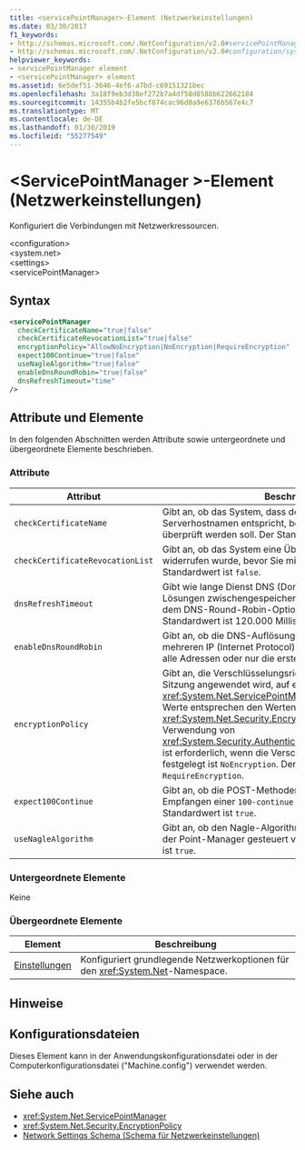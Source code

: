 ```yaml
---
title: <servicePointManager>-Element (Netzwerkeinstellungen)
ms.date: 03/30/2017
f1_keywords:
- http://schemas.microsoft.com/.NetConfiguration/v2.0#servicePointManager
- http://schemas.microsoft.com/.NetConfiguration/v2.0#configuration/system.net/settings/servicePointManager
helpviewer_keywords:
- servicePointManager element
- <servicePointManager> element
ms.assetid: 6e5def51-3646-4ef6-a7bd-c69151321bec
ms.openlocfilehash: 3a18f9eb3d38ef272b7a4df58d8588b622662184
ms.sourcegitcommit: 14355b4b2fe5bcf874cac96d0a9e6376b567e4c7
ms.translationtype: MT
ms.contentlocale: de-DE
ms.lasthandoff: 01/30/2019
ms.locfileid: "55277549"
---
```

# <a name="servicepointmanager-element-network-settings"></a>\<ServicePointManager >-Element (Netzwerkeinstellungen)
Konfiguriert die Verbindungen mit Netzwerkressourcen.  
  
 \<configuration>  
\<system.net>  
\<settings>  
\<servicePointManager>  
  
## <a name="syntax"></a>Syntax  
  
```xml  
<servicePointManager  
  checkCertificateName="true|false"  
  checkCertificateRevocationList="true|false"  
  encryptionPolicy="AllowNoEncryption|NoEncryption|RequireEncryption"  
  expect100Continue="true|false"  
  useNagleAlgorithm="true|false"  
  enableDnsRoundRobin="true|false"  
  dnsRefreshTimeout="time"  
/>  
```  
  
## <a name="attributes-and-elements"></a>Attribute und Elemente  
 In den folgenden Abschnitten werden Attribute sowie untergeordnete und übergeordnete Elemente beschrieben.  
  
### <a name="attributes"></a>Attribute  
  
|**Attribut**|**Beschreibung**|  
|-------------------|---------------------|  
|`checkCertificateName`|Gibt an, ob das System, dass der Name des Zertifikats den Serverhostnamen entspricht, bevor Sie mithilfe des Zertifikats überprüft werden soll. Der Standardwert ist `true`.|  
|`checkCertificateRevocationList`|Gibt an, ob das System eine Überprüfung, ob das Zertifikat widerrufen wurde, bevor Sie mit dem Zertifikat. Der Standardwert ist `false`.|  
|`dnsRefreshTimeout`|Gibt wie lange Dienst DNS (Domain Name), dass Sie Lösungen zwischengespeichert werden in Verbindung mit dem DNS-Round-Robin-Option in Millisekunden an. Der Standardwert ist 120.000 Millisekunden (zwei Minuten).|  
|`enableDnsRoundRobin`|Gibt an, ob die DNS-Auflösungen des Hosts Namen mit mehreren IP (Internet Protocol)-Adressen zurückgegeben, alle Adressen oder nur die erste. Der Standardwert ist `false`.|  
|`encryptionPolicy`|Gibt an, die Verschlüsselungsrichtlinie auf eine SSL/TLS-Sitzung angewendet wird, auf eine <xref:System.Net.ServicePointManager> Instanz. Die möglichen Werte entsprechen den Werten für die <xref:System.Net.Security.EncryptionPolicy> Enumeration. Die Verwendung von <xref:System.Security.Authentication.CipherAlgorithmType.Null> ist erforderlich, wenn die Verschlüsselungsrichtlinie, um festgelegt ist `NoEncryption`. Der Standardwert ist `RequireEncryption`.|  
|`expect100Continue`|Gibt an, ob die POST-Methoden erwarten soll zum Empfangen einer `100-continue` Antwort vom Server. Der Standardwert ist `true`.|  
|`useNagleAlgorithm`|Gibt an, ob den Nagle-Algorithmus, Verbindungen, die von der Point-Manager gesteuert verwenden. Der Standardwert ist `true`.|  
  
### <a name="child-elements"></a>Untergeordnete Elemente  
 Keine  
  
### <a name="parent-elements"></a>Übergeordnete Elemente  
  
|**Element**|**Beschreibung**|  
|-----------------|---------------------|  
|[Einstellungen](../../../../../docs/framework/configure-apps/file-schema/network/settings-element-network-settings.md)|Konfiguriert grundlegende Netzwerkoptionen für den <xref:System.Net>-Namespace.|  
  
## <a name="remarks"></a>Hinweise  
  
## <a name="configuration-files"></a>Konfigurationsdateien  
 Dieses Element kann in der Anwendungskonfigurationsdatei oder in der Computerkonfigurationsdatei ("Machine.config") verwendet werden.  
  
## <a name="see-also"></a>Siehe auch
- <xref:System.Net.ServicePointManager>
- <xref:System.Net.Security.EncryptionPolicy>
- [Network Settings Schema (Schema für Netzwerkeinstellungen)](../../../../../docs/framework/configure-apps/file-schema/network/index.md)
